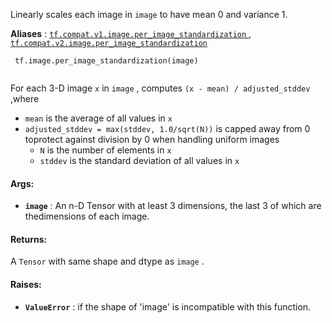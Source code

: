 Linearly scales each image in  `image`  to have mean 0 and variance 1.

**Aliases** : [ `tf.compat.v1.image.per_image_standardization` ](/api_docs/python/tf/image/per_image_standardization), [ `tf.compat.v2.image.per_image_standardization` ](/api_docs/python/tf/image/per_image_standardization)

```
 tf.image.per_image_standardization(image)
 
```

For each 3-D image  `x`  in  `image` , computes  `(x - mean) / adjusted_stddev` ,where

-  `mean`  is the average of all values in  `x` 
-  `adjusted_stddev = max(stddev, 1.0/sqrt(N))`  is capped away from 0 toprotect against division by 0 when handling uniform images
    -  `N`  is the number of elements in  `x` 
    -  `stddev`  is the standard deviation of all values in  `x` 


#### Args:
- **`image`** : An n-D Tensor with at least 3 dimensions, the last 3 of which are thedimensions of each image.


#### Returns:
A  `Tensor`  with same shape and dtype as  `image` .

#### Raises:
- **`ValueError`** : if the shape of 'image' is incompatible with this function.
